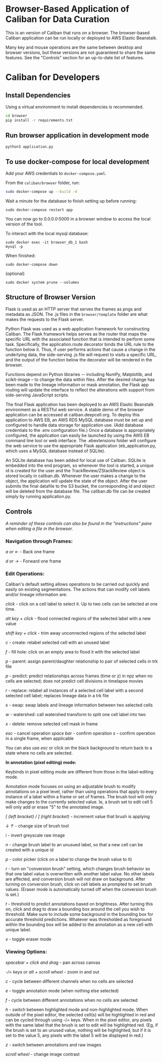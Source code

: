 # Browser-Based Application of Caliban for Data Curation

This is an version of Caliban that runs on a browser. The browser-based Caliban application can be run locally or deployed to AWS Elastic Beanstalk.

Many key and mouse operations are the same between desktop and browser versions, but these versions are not guaranteed to share the same features. See the "Controls" section for an up-to-date list of features.

# Caliban for Developers

## Install Dependencies
Using a virtual environment to install dependencies is recommended.

```bash
cd browser
pip install -r requirements.txt
```

## Run browser application in development mode
```bash
python3 application.py
```
## To use docker-compose for local development
Add your AWS credentials to ```docker-compose.yaml```.

From the ```caliban/browser``` folder, run:
```bash
sudo docker-compose up --build -d
```
Wait a minute for the database to finish setting up before running:
```
sudo docker-compose restart app
```
You can now go to 0.0.0.0:5000 in a browser window to access the local version of the tool.

To interact with the local mysql database:
```
sudo docker exec -it browser_db_1 bash
mysql -p
```
When finished:
```
sudo docker-compose down
```
(optional)
```
sudo docker system prune --volumes
```

## Structure of Browser Version

Flask is used as an HTTP server that serves the frames as pngs and metadata as JSON. The .js files in the `browser/template` folder are what makes the requests to the Flask server.

​Python Flask was used as a web application framework for constructing Caliban. The Flask framework helps serves as the router that maps the specific URL with the associated function that is intended to perform some task. Specifically, the application.route decorator binds the URL rule to the function below it. Thus, if user performs actions that cause a change in the underlying data, the side-serving .js file will request to visits a specific URL, and the output of the function below the decorator will be rendered in the browser.

Functions depend on Python libraries -- including NumPy, Matplotlib, and scikit-image – to change the data within files. After the desired change has been made to the lineage information or mask annotation, the Flask app routing will update the interface to reflect the alterations with support from side-serving JavaScript scripts.

The final Flask application has been deployed to an AWS Elastic Beanstalk environment as a RESTful web service. A stable demo of the browser application can be accessed at caliban.deepcell.org. To deploy this application to AWS EB, an AWS RDS MySQL database must be set up and configured to handle data storage for application use. (Add database credentials to the .env configuration file.) Once a database is appropriately configured, the application can easily be launched by using the AWS EB command line tool or web interface. The .ebextensions folder will configure the web service to use the appropriate Flask application (eb_application.py, which uses a MySQL database instead of SQLite).

An SQLite database has been added for local use of Caliban. SQLite is embedded into the end program, so whenever the tool is started, a unique id is created for the user and the TrackReview/ZStackReview object is stored locally in caliban.db. Whenever the user makes a change to the object, the application will update the state of the object. After the user submits the final datafile to the S3 bucket, the corresponding id and object will be deleted from the database file. The caliban.db file can be created simply by running application.py.

## Controls

*A reminder of these controls can also be found in the "instructions" pane when editing a file in the browser.*

### Navigation through Frames:

*a or &larr;* - Back one frame

*d or &rarr;* - Forward one frame


### Edit Operations:

Caliban's default setting allows operations to be carried out quickly and easily on existing segmentations. The actions that can modify cell labels and/or lineage information are:

*click* - click on a cell label to select it. Up to two cells can be selected at one time.

*alt key + click* - flood connected regions of the selected label with a new value

*shift key + click* - trim away unconnected regions of the selected label

*c* - create: relabel selected cell with an unused label

*f* - fill hole: click on an empty area to flood it with the selected label

*p* - parent: assign parent/daughter relationship to pair of selected cells in trk file

*p* - predict: predict relationships across frames (time or z) in npz when no cells are selected; does not predict cell divisions in timelapse movies

*r* - replace: relabel all instances of a selected cell label with a second selected cell label; replaces lineage data in a trk file

*s* - swap: swap labels and lineage information between two selected cells

*w* - watershed: call watershed transform to split one cell label into two

*x* - delete: remove selected cell mask in frame


*esc* - cancel operation
*space bar* - confirm operation
*s* - confirm operation in a single frame, when applicable

You can also use *esc* or click on the black background to return back to a state where no cells are selected.

**In annotation (pixel editing) mode:**

Keybinds in pixel editing mode are different from those in the label-editing mode.

Annotation mode focuses on using an adjustable brush to modify annotations on a pixel level, rather than using operations that apply to every instance of a label within a frame or set of frames. The brush tool will only make changes to the currently selected value. Ie, a brush set to edit cell 5 will only add or erase "5" to the annotated image.

*[ (left bracket) / ] (right bracket)* - increment value that brush is applying

*&darr; &uarr;* - change size of brush tool

*i* - invert greyscale raw image

*n* - change brush label to an unusued label, so that a new cell can be created with a unique id

*p* - color picker (click on a label to change the brush value to it)

*r* - turn on "conversion brush" setting, which changes brush behavior so that one label value is overwritten with another label value. No other labels are affected, and conversion brush will not draw on background. After turning on conversion brush, click on cell labels as prompted to set brush values. (Eraser mode is automatically turned off when the conversion brush is set.)

*t* - threshold to predict annotations based on brightness. After turning this on, click and drag to draw a bounding box around the cell you wish to threshold. Make sure to include some background in the bounding box for accurate threshold predictions. Whatever was thresholded as foreground within the bounding box will be added to the annotation as a new cell with unique label.

*x* - toggle eraser mode


### Viewing Options:

*spacebar + click and drag* - pan across canvas

*-/= keys or alt + scroll wheel* - zoom in and out

*c* - cycle between different channels when no cells are selected

*e* - toggle annotation mode (when nothing else selected)

*f* - cycle between different annotations when no cells are selected

*h* - switch between highlighted mode and non-highlighted mode. When outside of the pixel editor, the selected cell(s) will be highlighted in red and can be cycled through using -/= keys. When in the pixel editor, any pixels with the same label that the brush is set to edit will be highlighted red. (Eg, if the brush is set to an unused value, nothing will be highlighted, but if it is set to the value 5, any pixels with the label 5 will be displayed in red.)

*z* - switch between annotations and raw images

*scroll wheel* - change image contrast

